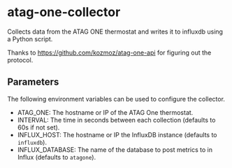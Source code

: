 # atag-one-collector
Collects data from the ATAG ONE thermostat and writes it to influxdb using a Python script. 

Thanks to https://github.com/kozmoz/atag-one-api for figuring out the protocol.

## Parameters

The following environment variables can be used to configure the collector.

* ATAG_ONE: The hostname or IP of the ATAG One thermostat.
* INTERVAL: The time in seconds between each collection (defaults to 60s if not set).
* INFLUX_HOST: The hostname or IP the InfluxDB instance (defaults to `influxdb`).
* INFLUX_DATABASE: The name of the database to post metrics to in Influx (defaults to `atagone`).

